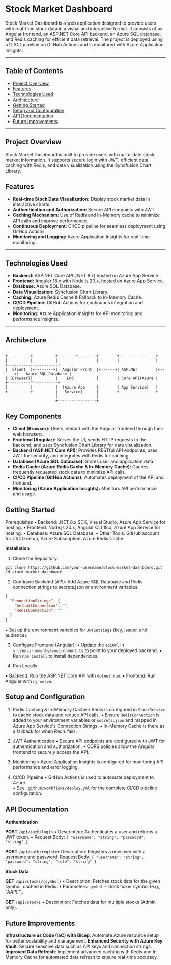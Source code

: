 # Stock Market Dashboard

Stock Market Dashboard is a web application designed to provide users with real-time stock data in a visual and interactive format. It consists of an Angular frontend, an ASP.NET Core API backend, an Azure SQL database, and Redis caching for efficient data retrieval. The project is deployed using a CI/CD pipeline on GitHub Actions and is monitored with Azure Application Insights.

---

## Table of Contents
- [Project Overview](#project-overview)
- [Features](#features)
- [Technologies Used](#technologies-used)
- [Architecture](#architecture)
- [Getting Started](#getting-started)
- [Setup and Configuration](#setup-and-configuration)
- [API Documentation](#api-documentation)
- [Future Improvements](#future-improvements)

---

## Project Overview
Stock Market Dashboard is built to provide users with up-to-date stock market information. It supports secure login with JWT, efficient data caching with Redis, and data visualization using the Syncfusion Chart Library.

## Features
- **Real-time Stock Data Visualization:** Display stock market data in interactive charts.
- **Authentication and Authorization:** Secure API endpoints with JWT.
- **Caching Mechanism:** Use of Redis and In-Memory cache to minimize API calls and improve performance.
- **Continuous Deployment:** CI/CD pipeline for seamless deployment using GitHub Actions.
- **Monitoring and Logging:** Azure Application Insights for real-time monitoring.

---

## Technologies Used
- **Backend:** ASP.NET Core API (.NET 8.x) hosted on Azure App Service.
- **Frontend:** Angular 18.x with Node.js 20.x, hosted on Azure App Service.
- **Database:** Azure SQL Database.
- **Data Visualization:** Syncfusion Chart Library.
- **Caching:** Azure Redis Cache & Fallback to In-Memory Cache.
- **CI/CD Pipeline:** GitHub Actions for continuous integration and deployment.
- **Monitoring:** Azure Application Insights for API monitoring and performance insights.

---

## Architecture

```plaintext
                    
+----------+          +--------+--------+        +----------------+         
|          |          |                 |        |                |        +----------------------+
|  Client  |<-------->|  Angular Front  |<------>| ASP.NET        |<------>|   Azure SQL Database |
| (Browser)|          |    End          |        | Core API(Azure |        +----------^-----------+
|          |          |  (Azure App     |        | App Service)   |
+----------+          |   Service)      |        +----------------+
                      |                 |
                      +-----------------+
```
## Key Components
- **Client (Browser):** Users interact with the Angular frontend through their web browsers.
- **Frontend (Angular):** Serves the UI, sends HTTP requests to the backend, and uses Syncfusion Chart Library for data visualization.
- **Backend (ASP.NET Core API):** Provides RESTful API endpoints, uses JWT for security, and integrates with Redis for caching.
- **Database (Azure SQL Database):** Stores user and application data.
- **Redis Cache (Azure Redis Cache & In-Memory Cache):** Caches frequently requested stock data to minimize API calls.
- **CI/CD Pipeline (GitHub Actions):** Automates deployment of the API and frontend.
- **Monitoring (Azure Application Insights):** Monitors API performance and usage.


## Getting Started

Prerequisites
• Backend: .NET 8.x SDK, Visual Studio, Azure App Service for hosting.
• Frontend: Node.js 20.x, Angular CLI 18.x, Azure App Service for hosting.
• Database: Azure SQL Database.
• Other Tools: GitHub account for CI/CD setup, Azure Subscription, Azure Redis Cache.

**Installation**

1. Clone the Repository:
```
git clone https://github.com/your-username/stock-market-dashboard.git
cd stock-market-dashboard
```

2. Configure Backend (API):
Add Azure SQL Database and Redis connection strings to secrets.json or environment variables.


```json
{
  "ConnectionStrings": {
    "DefaultConnection": "",
    "RedisConnection": ""
  }
}
```
• Set up the environment variables for `JwtSettings` (key, issuer, and audience).


3. Configure Frontend (Angular):
• Update the `apiUrl` in `src/environments/environment.ts` to point to your deployed backend.
• Run `npm install` to install dependencies.


4. Run Locally:

• Backend: Run the ASP.NET Core API with `dotnet run`.
• Frontend: Run Angular with `ng serve`.


## Setup and Configuration

1. Redis Caching & In-Memory Cache
• Redis is configured in `StockService` to cache stock data and reduce API calls.
• Ensure `RedisConnection` is added to your environment variables or `secrets.json` and mapped in Azure App Service's Connection Strings.
• In-Memory Cache is there as a fallback for when Redis fails.

3. JWT Authentication
• Secure API endpoints are configured with JWT for authentication and authorization.
• CORS policies allow the Angular frontend to securely access the API.

4. Monitoring
• Azure Application Insights is configured for monitoring API performance and error logging.

5. CI/CD Pipeline
• GitHub Actions is used to automate deployment to Azure.\
• See `.github/workflows/deploy.yml` for the complete CI/CD pipeline configuration.


## API Documentation

**Authentication**

**POST** `/api/auth/login`
• Description: Authenticates a user and returns a JWT token.
• Request Body: `{ "username": "string", "password": "string" }`

**POST** `/api/auth/register`
Description: Registers a new user with a username and password.
Request Body: `{ "username": "string", "password": "string", "role": "string" }`

**Stock Data**

**GET** `/api/stocks/{symbol}`
• Description: Fetches stock data for the given symbol, cached in Redis.
• Parameters: `symbol` - stock ticker symbol (e.g., "AAPL").

**GET** `/api/stocks`
• Description: Fetches data for multiple stocks (Admin only).

## Future Improvements
**Infrastructure as Code (IaC) with Bicep**: Automate Azure resource setup for better scalability and management.
**Enhanced Security with Azure Key Vault**: Secure sensitive data such as API keys and connection strings.
**Improved Data Refresh**: Implement advanced caching with Redis and In-Memory Cache for automated data refresh to ensure real-time accuracy.








